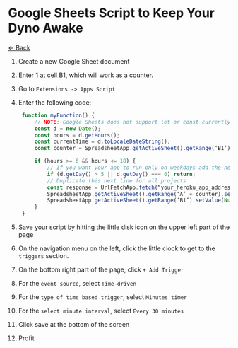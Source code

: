 # Google Sheets Script to Keep Your Dyno Awake

[<- Back](./heroku-resources.md)

1. Create a new Google Sheet document
2. Enter 1 at cell B1, which will work as a counter.
3. Go to `Extensions -> Apps Script`
4. Enter the following code:

   ```javascript
    function myFunction() {
        // NOTE: Google Sheets does not support let or const currently as far as I know
        const d = new Date();
        const hours = d.getHours();
        const currentTime = d.toLocaleDateString();
        const counter = SpreadsheetApp.getActiveSheet().getRange(‘B1’).getValues();

        if (hours >= 6 && hours <= 18) {
            // If you want your app to run only on weekdays add the next conditional:
            if (d.getDay() > 5 || d.getDay() === 0) return;
            // Duplicate this next line for all projects
            const response = UrlFetchApp.fetch(“your_heroku_app_address");
            SpreadsheetApp.getActiveSheet().getRange(‘A’ + counter).setValue(`Visited at ${currentTime} ${hours} h`);
            SpreadsheetApp.getActiveSheet().getRange(‘B1’).setValue(Number(counter) + 1);
        }
    }
   ```

5. Save your script by hitting the little disk icon on the upper left part of the page
6. On the navigation menu on the left, click the little clock to get to the `triggers` section.
7. On the bottom right part of the page, click `+ Add Trigger`
8. For the `event source`, select `Time-driven`
9. For the `type of time based trigger`, select `Minutes timer`
10. For the `select minute interval`, select `Every 30 minutes`
11. Click save at the bottom of the screen
12. Profit
